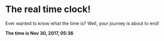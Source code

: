 # The real time clock!

Ever wanted to know what the time is? Well, your journey is about to end!

**The time is Nov 30, 2017, 05:36**